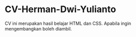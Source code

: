 # CV-Herman-Dwi-Yulianto
CV ini merupakan hasil belajar HTML dan CSS. Apabila ingin mengembangkan boleh diambil.
